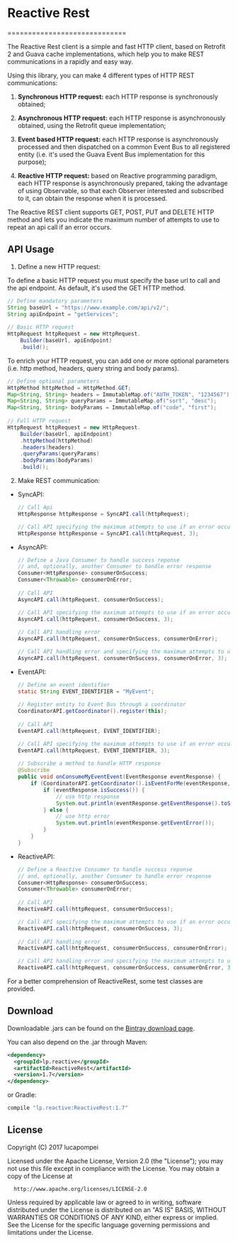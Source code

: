 # Reactive Rest
=============================

The Reactive Rest client is a simple and fast HTTP client, based on Retrofit 2 and Guava cache implementations, which help you to make REST communications in a rapidly and easy way.

Using this library, you can make 4 different types of HTTP REST communications:

1) <strong>Synchronous HTTP request:</strong> each HTTP response is synchronously obtained;
    
2) <strong>Asynchronous HTTP request:</strong> each HTTP response is asynchronously obtained, using the Retrofit queue implementation;
    
3) <strong>Event based HTTP request:</strong> each HTTP response is asynchronously processed and then dispatched on a common Event Bus to all registered entity (i.e. it's used the Guava Event Bus implementation for this purpose); 
    
4) <strong>Reactive HTTP request:</strong> based on Reactive programming paradigm, each HTTP response is asynchronously prepared, taking the advantage of using Observable, so that each Observer interested and subscribed to it, can obtain the response when it is processed.

The Reactive REST client supports GET, POST, PUT and DELETE HTTP method and lets you indicate the maximum number of attempts to use to repeat an api call if an error occurs.

API Usage
--------


1) Define a new HTTP request:

To define a basic HTTP request you must specify the base url to call and the api endpoint. As default, it's used the GET HTTP method.
    
```java
// Define mandatory parameters
String baseUrl = "https://www.example.com/api/v2/";
String apiEndpoint = "getServices";
    
// Basic HTTP request
HttpRequest httpRequest = new HttpRequest.
    Builder(baseUrl, apiEndpoint)
    .build();
```
    
To enrich your HTTP request, you can add one or more optional parameters (i.e. http method, headers, query string and body params).

```java
// Define optional parameters
HttpMethod httpMethod = HttpMethod.GET;
Map<String, String> headers = ImmutableMap.of("AUTH_TOKEN", "1234567");
Map<String, String> queryParams = ImmutableMap.of("sort", "desc");
Map<String, String> bodyParams = ImmutableMap.of("code", "first");
    
// Full HTTP request
HttpRequest httpRequest = new HttpRequest.
    Builder(baseUrl, apiEndpoint)
    .httpMethod(httpMethod)
    .headers(headers)
    .queryParams(queryParams)
    .bodyParams(bodyParams)
    .build();
```
 
2) Make REST communication:

- SyncAPI:

    ```java
    // Call Api
    HttpResponse httpResponse = SyncAPI.call(httpRequest);
    
    // Call API specifying the maximum attempts to use if an error occurs
    HttpResponse httpResponse = SyncAPI.call(httpRequest, 3);
    ```

- AsyncAPI:

    ```java
    // Define a Java Consumer to handle success reponse 
    // and, optionally, another Consumer to handle error response
    Consumer<HttpResponse> consumerOnSuccess;
    Consumer<Throwable> consumerOnError;
        
    // Call API
    AsyncAPI.call(httpRequest, consumerOnSuccess);
    
    // Call API specifying the maximum attempts to use if an error occurs
    AsyncAPI.call(httpRequest, consumerOnSuccess, 3);    
        
    // Call API handling error
    AsyncAPI.call(httpRequest, consumerOnSuccess, consumerOnError);
    
    // Call API handling error and specifying the maximum attempts to use if an error occurs
    AsyncAPI.call(httpRequest, consumerOnSuccess, consumerOnError, 3);
    ```

- EventAPI:

    ```java
    // Define an event identifier
    static String EVENT_IDENTIFIER = "MyEvent";
        
    // Register entity to Event Bus through a coordinator
    CoordinatorAPI.getCoordinator().register(this);
        
    // Call API
    EventAPI.call(httpRequest, EVENT_IDENTIFIER);
    
    // Call API specifying the maximum attempts to use if an error occurs
    EventAPI.call(httpRequest, EVENT_IDENTIFIER, 3);
            
    // Subscribe a method to handle HTTP response
    @Subscribe
    public void onConsumeMyEventEvent(EventResponse eventResponse) {
        if (CoordinatorAPI.getCoordinator().isEventForMe(eventResponse, EVENT_IDENTIFIER)) {
            if (eventResponse.isSuccess()) {
                // use http response
                System.out.println(eventResponse.getEventResponse().toString());
            } else {
                // use http error
                System.out.println(eventResponse.getEventError());
            }
        }
    }
    ```

- ReactiveAPI:

    ```java
    // Define a Reactive Consumer to handle success reponse 
    // and, optionally, another Consumer to handle error response
    Consumer<HttpResponse> consumerOnSuccess;
    Consumer<Throwable> consumerOnError;
        
    // Call API
    ReactiveAPI.call(httpRequest, consumerOnSuccess);
    
    // Call API specifying the maximum attempts to use if an error occurs
    ReactiveAPI.call(httpRequest, consumerOnSuccess, 3);
        
    // Call API handling error
    ReactiveAPI.call(httpRequest, consumerOnSuccess, consumerOnError);
    
    // Call API handling error and specifying the maximum attempts to use if an error occurs
    ReactiveAPI.call(httpRequest, consumerOnSuccess, consumerOnError, 3);
    ```

For a better comprehension of ReactiveRest, some test classes are provided.

Download
--------

Downloadable .jars can be found on the [Bintray download page][binary].

You can also depend on the .jar through Maven:

```xml
<dependency>
  <groupId>lp.reactive</groupId>
  <artifactId>ReactiveRest</artifactId>
  <version>1.7</version>
</dependency>
```

or Gradle:

```groovy
compile "lp.reactive:ReactiveRest:1.7"
```


License
-------

  Copyright (C) 2017 lucapompei
 
  Licensed under the Apache License, Version 2.0 (the "License");
  you may not use this file except in compliance with the License.
  You may obtain a copy of the License at
 
      http://www.apache.org/licenses/LICENSE-2.0
 
  Unless required by applicable law or agreed to in writing, software
  distributed under the License is distributed on an "AS IS" BASIS,
  WITHOUT WARRANTIES OR CONDITIONS OF ANY KIND, either express or implied.
  See the License for the specific language governing permissions and
  limitations under the License.

 [binary]: https://dl.bintray.com/lucapompei/maven/lp/reactive/ReactiveRest/
